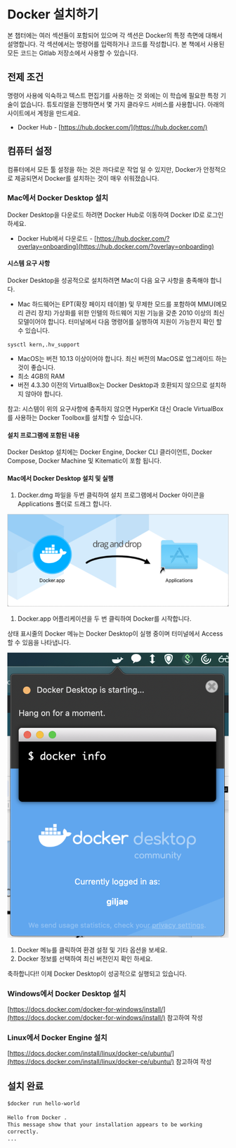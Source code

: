 # Docker 설치하기

본 챕터에는 여러 섹션들이 포함되어 있으며 각 섹션은 Docker의 특정 측면에 대해서 설명합니다. 각 섹션에서는 명령어를 입력하거나 코드를 작성합니다. 본 책에서 사용된 모든 코드는 Gitlab 저장소에서 사용할 수 있습니다.

## 전제 조건

명령어 사용에 익숙하고 텍스트 편집기를 사용하는 것 외에는 이 학습에 필요한 특정 기술이 없습니다. 튜토리얼을 진행하면서 몇 가지 클라우드 서비스를 사용합니다. 아래의 사이트에서 계정을 만드세요.

* Docker Hub - [https://hub.docker.com/](https://hub.docker.com/)

## 컴퓨터 설정

컴퓨터에서 모든 툴 설정을 하는 것은 까다로운 작업 일 수 있지만, Docker가 안정적으로 제공되면서 Docker를 설치하는 것이 매우 쉬워졌습니다.

### Mac에서 Docker Desktop 설치

Docker Desktop을 다운로드 하려면 Docker Hub로 이동하여 Docker ID로 로그인 하세요.

* Docker Hub에서 다운로드 - [https://hub.docker.com/?overlay=onboarding](https://hub.docker.com/?overlay=onboarding)

#### 시스템 요구 사항

Docker Desktop을 성공적으로 설치하려면 Mac이 다음 요구 사항을 충족해야 합니다.

* Mac 하드웨어는 EPT\(확장 페이지 테이블\) 및 무제한 모드를 포함하여 MMU\(메모리 관리 장치\) 가상화를 위한 인텔의 하드웨어 지원 기능을 갖춘 2010 이상의 최신 모델이어야 합니다. 터미널에서 다음 명령어를 실행하여 지원이 가능한지 확인 할 수 있습니다.

```text
sysctl kern,.hv_support
```

* MacOS는 버전 10.13 이상이어야 합니다. 최신 버전의 MacOS로 업그레이드 하는 것이 좋습니다.
* 최소 4GB의 RAM
* 버전 4.3.30 이전의 VirtualBox는 Docker Desktop과 호환되지 않으므로 설치하지 않아야 합니다.

참고: 시스템이 위의 요구사항에 충족하지 않으면 HyperKit 대신 Oracle VirtualBox를 사용하는 Docker Toolbox를 설치할 수 있습니다.

#### 설치 프로그램에 포함된 내용

Docker Desktop 설치에는 Docker Engine, Docker CLI 클라이언트, Docker Compose, Docker Machine 및 Kitematic이 포함 됩니다.

#### Mac에서 Docker Desktop 설치 및 실행

1. Docker.dmg 파일을 두번 클릭하여 설치 프로그램에서 Docker 아이콘을 Applications 폴더로 드래그 합니다.

![](../.gitbook/assets/0%20%281%29.png)

1. Docker.app 어플리케이션을 두 번 클릭하여 Docker를 시작합니다.

상태 표시줄의 Docker 메뉴는 Docker Desktop이 실행 중이며 터미널에서 Access 할 수 있음을 나타냅니다.

![](../.gitbook/assets/1%20%281%29.png)

1. Docker 메뉴를 클릭하여 환경 설정 및 기타 옵션을 보세요.
2. Docker 정보를 선택하여 최신 버전인지 확인 하세요.

축하합니다!! 이제 Docker Desktop이 성공적으로 실행되고 있습니다.

### Windows에서 Docker Desktop 설치

[https://docs.docker.com/docker-for-windows/install/](https://docs.docker.com/docker-for-windows/install/) 참고하여 작성

### Linux에서 Docker Engine 설치

[https://docs.docker.com/install/linux/docker-ce/ubuntu/](https://docs.docker.com/install/linux/docker-ce/ubuntu/) 참고하여 작성

## 설치 완료

```text
$docker run hello-world

Hello from Docker .
This message show that your installation appears to be working correctly.
...
```

